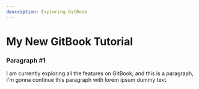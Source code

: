 ```yaml
---
description: Exploring GitBook
---
```


# My New GitBook Tutorial

### Paragraph \#1

I am currently exploring all the features on GitBook, and this is a paragraph, I'm gonna continue this paragraph with lorem ipsum dummy text.

